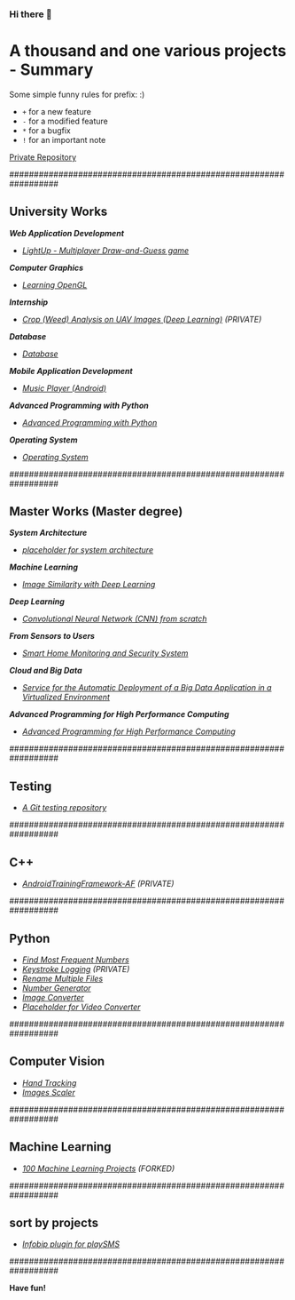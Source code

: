 ### Hi there 👋

<!--
**Lib3Rt9/Lib3Rt9** is a ✨ _special_ ✨ repository because its `README.md` (this file) appears on your GitHub profile.

Here are some ideas to get you started:

- 🔭 I’m currently working on ...
- 🌱 I’m currently learning ...
- 👯 I’m looking to collaborate on ...
- 🤔 I’m looking for help with ...
- 💬 Ask me about ...
- 📫 How to reach me: ...
- 😄 Pronouns: ...
- ⚡ Fun fact: ...
-->


# A thousand and one various projects - Summary

Some simple funny rules for prefix: :)
-    `+`    for a new feature
-    `-`    for a modified feature
-    `*`    for a bugfix
-    `!`    for an important note


[Private Repository](https://github.com/Lib3Rt9/Private)

##################################################################

## University Works

***Web Application Development***
- *[LightUp - Multiplayer Draw-and-Guess game](https://github.com/Lib3Rt9/LightUp)*

***Computer Graphics***
- *[Learning OpenGL](https://github.com/Lib3Rt9/Learn-OpenGL)*

***Internship***
- *[Crop (Weed) Analysis on UAV Images (Deep Learning)](https://github.com/Lib3Rt9/CropWeedSegmentation) (PRIVATE)*

***Database***
- *[Database](https://github.com/aidenpearce001/University-s-Project/tree/main/Basic%20Database)*

***Mobile Application Development***
- *[Music Player (Android)](https://github.com/Lib3Rt9/androiddev2022)*

***Advanced Programming with Python***
- *[Advanced Programming with Python](https://github.com/Lib3Rt9/pp2021)*

***Operating System***
- *[Operating System](https://github.com/Lib3Rt9/OS2020)*

##################################################################

## Master Works (Master degree)
***System Architecture***
- *[placeholder for system architecture](placeholder)*
  
***Machine Learning***
- *[Image Similarity with Deep Learning](https://github.com/Lib3Rt9/ImageSimilarity)*

***Deep Learning***
- *[Convolutional Neural Network (CNN) from scratch](https://github.com/Lib3Rt9/dl2024)*

***From Sensors to Users***
- *[Smart Home Monitoring and Security System](https://github.com/Lib3Rt9/FromSensorsToUsers)*

***Cloud and Big Data***
- *[Service for the Automatic Deployment of a Big Data Application in a Virtualized Environment](https://github.com/Lib3Rt9/CloudAndBigData)*

***Advanced Programming for High Performance Computing***
- *[Advanced Programming for High Performance Computing](https://github.com/Lib3Rt9/advancedhpc2024)*

##################################################################

## Testing
- *[A Git testing repository](https://github.com/Lib3Rt9/testGit)*

##################################################################

## C++
- *[AndroidTrainingFramework-AF](https://github.com/Lib3Rt9/AndroidTrainingFramework-AF) (PRIVATE)*

##################################################################

## Python
- *[Find Most Frequent Numbers](https://github.com/Lib3Rt9/MostFrequency)*
- *[Keystroke Logging](https://github.com/Lib3Rt9/Keylogger) (PRIVATE)*
- *[Rename Multiple Files](https://github.com/Lib3Rt9/PythonProjects/tree/rename_files)*
- *[Number Generator](https://github.com/Lib3Rt9/PythonProjects/tree/number_generator)*
- *[Image Converter](https://github.com/Lib3Rt9/ImageConverter)*
- *[Placeholder for Video Converter](placeholder)*

##################################################################

## Computer Vision
- *[Hand Tracking](https://github.com/Lib3Rt9/HandTracking)*
- *[Images Scaler](https://github.com/Lib3Rt9/ImageScaler)*

##################################################################

## Machine Learning
- *[100 Machine Learning Projects](https://github.com/Lib3Rt9/100MLProjects) (FORKED)*

##################################################################

## sort by projects

- *[Infobip plugin for playSMS](https://github.com/Lib3Rt9/playSMS-Infobip-plugin)*

##################################################################

**Have fun!**

